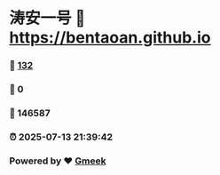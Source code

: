 # 涛安一号 :link: https://bentaoan.github.io 
### :page_facing_up: [132](https://bentaoan.github.io/tag.html) 
### :speech_balloon: 0 
### :hibiscus: 146587 
### :alarm_clock: 2025-07-13 21:39:42 
### Powered by :heart: [Gmeek](https://github.com/Meekdai/Gmeek)
